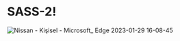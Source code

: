 # SASS-2!

![Nissan - Kişisel - Microsoft_ Edge 2023-01-29 16-08-45](https://user-images.githubusercontent.com/114434307/215328719-ba6fad2f-17da-41d7-bc7f-d21c2d5793f3.gif)
